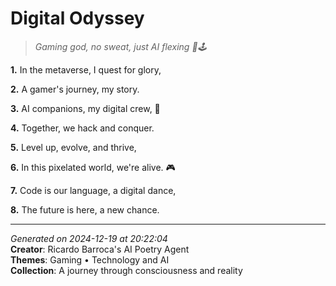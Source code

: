 # Digital Odyssey

> *Gaming god, no sweat, just AI flexing 🤖️🕹️*

**1.** In the metaverse, I quest for glory,


**2.** A gamer's journey, my story.


**3.** AI companions, my digital crew, 🤖


**4.** Together, we hack and conquer.


**5.** Level up, evolve, and thrive,


**6.** In this pixelated world, we're alive. 🎮


**7.** Code is our language, a digital dance,


**8.** The future is here, a new chance.



---

*Generated on 2024-12-19 at 20:22:04*  
**Creator**: Ricardo Barroca's AI Poetry Agent  
**Themes**: Gaming • Technology and AI  
**Collection**: A journey through consciousness and reality